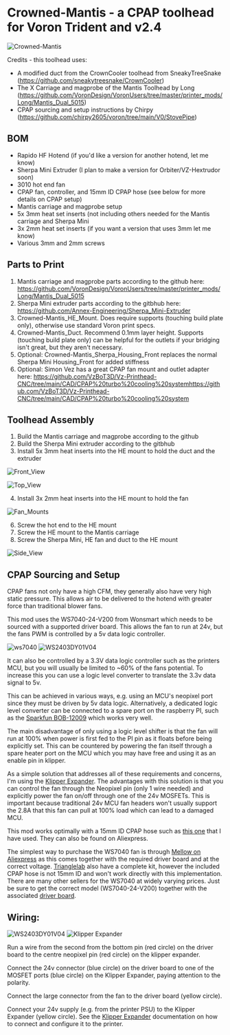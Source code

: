 # Crowned-Mantis - a CPAP toolhead for Voron Trident and v2.4

![Crowned-Mantis](https://github.com/PinkysRevenge/Crowned-Mantis/blob/main/Images/Crowned-Mantis%202.jpg)

Credits - this toolhead uses:
 - A modified duct from the CrownCooler toolhead from SneakyTreeSnake (https://github.com/sneakytreesnake/CrownCooler)
 - The X Carriage and magprobe of the Mantis Toolhead by Long (https://github.com/VoronDesign/VoronUsers/tree/master/printer_mods/Long/Mantis_Dual_5015)
 - CPAP sourcing and setup instructions by Chirpy (https://github.com/chirpy2605/voron/tree/main/V0/StovePipe)

## BOM

- Rapido HF Hotend (if you'd like a version for another hotend, let me know)
- Sherpa Mini Extruder (I plan to make a version for Orbiter/VZ-Hextrudor soon) 
- 3010 hot end fan
- CPAP fan, controller, and 15mm ID CPAP hose (see below for more details on CPAP setup)
- Mantis carriage and magprobe setup
- 5x 3mm heat set inserts (not including others needed for the Mantis carriage and Sherpa Mini
- 3x 2mm heat set inserts (if you want a version that uses 3mm let me know)
- Various 3mm and 2mm screws

## Parts to Print
1. Mantis carriage and magprobe parts according to the github here: https://github.com/VoronDesign/VoronUsers/tree/master/printer_mods/Long/Mantis_Dual_5015
2. Sherpa Mini extruder parts according to the gitbhub here: https://github.com/Annex-Engineering/Sherpa_Mini-Extruder
3. Crowned-Mantis_HE_Mount. Does require supports (touching build plate only), otherwise use standard Voron print specs.
4. Crowned-Mantis_Duct. Recommend 0.1mm layer height. Supports (touching build plate only) can be helpful for the outlets if your bridging isn't great, but they aren't necessary.
5. Optional: Crowned-Mantis_Sherpa_Housing_Front replaces the normal Sherpa Mini Housing_Front for added stiffness
6. Optional: Simon Vez has a great CPAP fan mount and outlet adapter here: https://github.com/VzBoT3D/Vz-Printhead-CNC/tree/main/CAD/CPAP%20turbo%20cooling%20systemhttps://github.com/VzBoT3D/Vz-Printhead-CNC/tree/main/CAD/CPAP%20turbo%20cooling%20system

## Toolhead Assembly

1. Build the Mantis carriage and magprobe according to the github
2. Build the Sherpa Mini extruder according to the gitbhub
3. Install 5x 3mm heat inserts into the HE mount to hold the duct and the extruder

![Front_View](https://github.com/PinkysRevenge/Crowned-Mantis/blob/main/Images/Hotend%20Mount%20Rapido%20Sherpa%20Mini%20Front%202.jpg)

![Top_View](https://github.com/PinkysRevenge/Crowned-Mantis/blob/main/Images/Hotend%20Mount%20Rapido%20Sherpa%20Mini%20Top%202.jpg)

4. Install 3x 2mm heat inserts into the HE mount to hold the fan

![Fan_Mounts](https://github.com/PinkysRevenge/Crowned-Mantis/blob/main/Images/fan%20mounts.jpg)

6. Screw the hot end to the HE mount
7. Screw the HE mount to the Mantis carriage
8. Screw the Sherpa Mini, HE fan and duct to the HE mount

![Side_View](https://github.com/PinkysRevenge/Crowned-Mantis/blob/main/Images/Crowned-Mantis%20Side%202.jpg)

## CPAP Sourcing and Setup

CPAP fans not only have a high CFM, they generally also have very high static pressure. This allows air to be delivered to the hotend with greater force than traditional blower fans.

This mod uses the WS7040-24-V200 from Wonsmart which needs to be sourced with a supported driver board. This allows the fan to run at 24v, but the fans PWM is controlled by a 5v data logic controller.

![ws7040](https://github.com/PinkysRevenge/Crowned-Mantis/blob/main/Images/ws7040.jpg)
![WS2403DY01V04](https://github.com/PinkysRevenge/Crowned-Mantis/blob/main/Images/WS2403DY01V04.jpg)

It can also be controlled by a 3.3V  data logic controller such as the printers MCU, but you will usually be limited to ~60% of the fans potential. To increase this you can use a logic level converter to translate the 3.3v data signal to 5v.

This can be achieved in various ways, e.g. using an MCU's neopixel port since they must be driven by 5v data logic. Alternatively, a dedicated logic level converter can be connected to a spare port on the raspberry PI, such as the [Sparkfun BOB-12009](https://www.sparkfun.com/products/12009) which works very well.

The main disadvantage of only using a logic level shifter is that the fan will run at 100% when power is first fed to the PI pin as it floats before being explicitly set. This can be countered by powering the fan itself through a spare heater port on the MCU which you may have free and using it as an enable pin in klipper.

As a simple solution that addresses all of these requirements and concerns, I'm using the [Klipper Expander](https://github.com/VoronDesign/Voron-Hardware/tree/master/Klipper_Expander). The advantages with this solution is that you can control the fan through the Neopixel pin (only 1 wire needed) and explicitly power the fan on/off through one of the 24v MOSFETs. This is important because traditional 24v MCU fan headers won't usually support the 2.8A that this fan can pull at 100% load which can lead to a damaged MCU. 

This mod works optimally with a 15mm ID CPAP hose such as [this one](https://www.amazon.co.uk/gp/product/B07TCC42WT) that I have used. They can also be found on Aliexpress.

The simplest way to purchase the WS7040 fan is through [Mellow on Aliexpress](https://www.aliexpress.com/item/1005004729010078.html) as this comes together with the required driver board and at the correct voltage. [Trianglelab](https://www.aliexpress.com/item/1005003822117604.html) also have a complete kit, however the included CPAP hose is not 15mm ID and won't work directly with this implementation. There are many other sellers for the WS7040 at widely varying prices. Just be sure to get the correct model (WS7040-24-V200) together with the associated [driver board](https://www.wonsmart.com.cn/ws2403-15655936300127195.html).

## Wiring:

![WS2403DY01V04](https://github.com/PinkysRevenge/Crowned-Mantis/blob/main/Images/WS2403DY01V04.png)
![Klipper Expander](https://github.com/PinkysRevenge/Crowned-Mantis/blob/main/Images/STM32_Klipper_Expander.png)

Run a wire from the second from the bottom pin (red circle) on the driver board to the centre neopixel pin (red circle) on the klipper expander.

Connect the 24v connector (blue circle) on the driver board to one of the MOSFET ports (blue circle) on the Klipper Expander, paying attention to the polarity.

Connect the large connector from the fan to the driver board (yellow circle).

Connect your 24v supply (e.g. from the printer PSU) to the Klipper Expander (yellow circle). See the [Klipper Expander](https://github.com/VoronDesign/Voron-Hardware/tree/master/Klipper_Expander/Documentation) documentation on how to connect and configure it to the printer.
